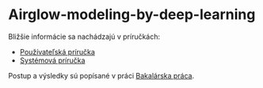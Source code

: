 # Airglow-modeling-by-deep-learning

Bližšie informácie sa nachádzajú v príručkách: 
 * [Používateľská príručka](PP_Michal_Bencur.pdf)
 * [Systémová príručka](SP_Michal_Bencur.pdf)

 Postup a výsledky sú popísané v práci [Bakalárska práca](BP_Michal_Bencur.pdf).
